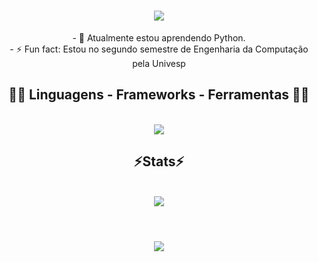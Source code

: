<h1 align="center">
<img src="http://readme-typing-svg.herokuapp.com/?font=Righteous&size=35&center=true&vCenter=true&width=500&height=70&duration=4000&lines=olá!;+me+chamo+Ana+Santos!;" />
</h1>

<div align="center">
- 🌱 Atualmente estou aprendendo Python.
  <br>
- ⚡ Fun fact: Estou no segundo semestre de Engenharia da Computação pela Univesp
</div>

<h2 align="center">👩‍💻 Linguagens - Frameworks - Ferramentas 👩‍💻</h2>
<br>
<div align="center">
  <img src="https://skillicons.dev/icons?i=html,css,vscode,github,git,python,azure" />
</div>

<h2 align="center">⚡Stats⚡</h2>
<br>
<div align="center">
  <picture>
    <source
      srcset="https://github-readme-stats.vercel.app/api?username=AnaSantos14&show_icons=true&theme=dark"
      media="(prefers-color-scheme:dark)"
    />
    <source
      srcset="https://github-readme-stats.vercel.app/api?username=AnaSantos14&show_icons=true"
      media="(prefers-color-scheme: light), (prefers-color-scheme: no-preference)"
    />
    <img src="https://github-readme-stats.vercel.app/api?username=AnaSantos14&show_icons=true" />
  </picture>
</div>
<br>

<h1 align="center">
<img src="http://readme-typing-svg.herokuapp.com/?font=Righteous&size=35&center=true&vCenter=true&width=500&height=70&duration=4000&lines=Obrigada+pela+atenção!" />
</h1>
